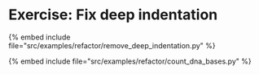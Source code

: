 # Exercise: Fix deep indentation

{% embed include file="src/examples/refactor/remove_deep_indentation.py" %}

{% embed include file="src/examples/refactor/count_dna_bases.py" %}
